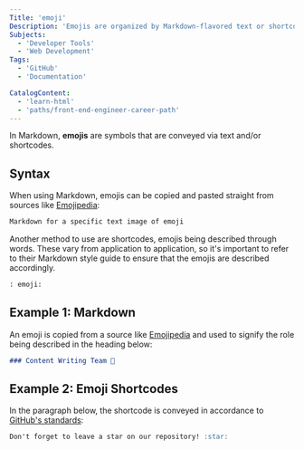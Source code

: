 ```yaml
---
Title: 'emoji'
Description: 'Emojis are organized by Markdown-flavored text or shortcodes.'
Subjects:
  - 'Developer Tools'
  - 'Web Development'
Tags:
  - 'GitHub'
  - 'Documentation'

CatalogContent:
  - 'learn-html'
  - 'paths/front-end-engineer-career-path'
---
```


In Markdown, **emojis** are symbols that are conveyed via text and/or shortcodes.

## Syntax

When using Markdown, emojis can be copied and pasted straight from sources like [Emojipedia](https://emojipedia.org/):

```md
Markdown for a specific text image of emoji
```

Another method to use are shortcodes, emojis being described through words. These vary from application to application, so it's important to refer to their Markdown style guide to ensure that the emojis are described accordingly.

```md
: emoji:
```

## Example 1: Markdown

An emoji is copied from a source like [Emojipedia](https://emojipedia.org/) and used to signify the role being described in the heading below:

```md
### Content Writing Team 📝
```

## Example 2: Emoji Shortcodes

In the paragraph below, the shortcode is conveyed in accordance to [GitHub's standards](https://docs.github.com/en/get-started/writing-on-github/getting-started-with-writing-and-formatting-on-github/basic-writing-and-formatting-syntax#using-emoji):

```md
Don't forget to leave a star on our repository! :star:
```
